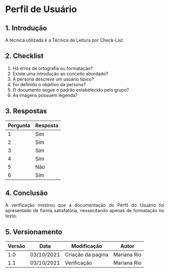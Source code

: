 # Perfil de Usuário

## 1. Introdução
<p style="text-align: justify">A técnica utilizada é a Técnica de Leitura por Check-List.</p>

## 2. Checklist 

1. Há erros de ortografia ou formatação?
2. Existe uma introdução ao conceito abordado?
3. A persona descreve um usuário típico?
4. Foi definido o objetivo da persona?
5. O documento segue o padrão estabelecido pelo grupo?
6. As imagens possuem legenda?

## 3. Respostas

Pergunta|Resposta      
--------|----------
1       |Sim
2       |Sim
3       |Sim
4       |Sim
5       |Não
6       |Sim

## 4. Conclusão
<p style="text-align: justify">A verificação mostrou que a documentação do Perfil do  Usuário foi apresentado de forma satisfatória, nessecitando apenas de formatação no texto.
</p>

## 5. Versionamento
Versão|Data      |Modificação        |Autor
------|----------|-------------------|---------------
1.0   |03/10/2021|Criação da pagina  |Mariana Rio 
1.1   |03/10/2021|Verificação        |Mariana Rio